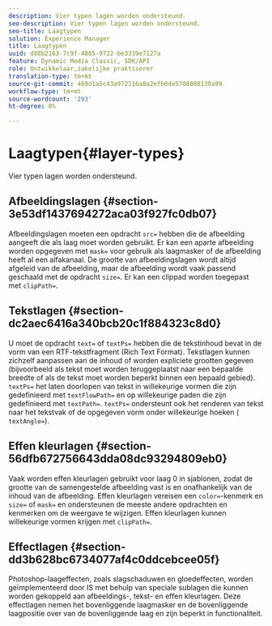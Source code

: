 ```yaml
---
description: Vier typen lagen worden ondersteund.
seo-description: Vier typen lagen worden ondersteund.
seo-title: Laagtypen
solution: Experience Manager
title: Laagtypen
uuid: d88b2163-7c9f-4885-9722-be3339e7127a
feature: Dynamic Media Classic, SDK/API
role: Ontwikkelaar,zakelijke praktiserer
translation-type: tm+mt
source-git-commit: 469d1a5c43a972116a8a2efb0de5708800130a99
workflow-type: tm+mt
source-wordcount: '293'
ht-degree: 0%

---
```



# Laagtypen{#layer-types}

Vier typen lagen worden ondersteund.

## Afbeeldingslagen {#section-3e53df1437694272aca03f927fc0db07}

Afbeeldingslagen moeten een opdracht `src=` hebben die de afbeelding aangeeft die als laag moet worden gebruikt. Er kan een aparte afbeelding worden opgegeven met `mask=` voor gebruik als laagmasker of de afbeelding heeft al een alfakanaal. De grootte van afbeeldingslagen wordt altijd afgeleid van de afbeelding, maar de afbeelding wordt vaak passend geschaald met de opdracht `size=`. Er kan een clippad worden toegepast met `clipPath=`.

## Tekstlagen {#section-dc2aec6416a340bcb20c1f884323c8d0}

U moet de opdracht `text=` of `textPs=` hebben die de tekstinhoud bevat in de vorm van een RTF-tekstfragment (Rich Text Format). Tekstlagen kunnen zichzelf aanpassen aan de inhoud of worden expliciete grootten gegeven (bijvoorbeeld als tekst moet worden teruggeplaatst naar een bepaalde breedte of als de tekst moet worden beperkt binnen een bepaald gebied). `textPs=` het laten doorlopen van tekst in willekeurige vormen die zijn gedefinieerd met  `textFlowPath=` en op willekeurige paden die zijn gedefinieerd met  `textPath=`. `textPs=` ondersteunt ook het renderen van tekst naar het tekstvak of de opgegeven vorm onder willekeurige hoeken (  `textAngle=`).

## Effen kleurlagen {#section-56dfb672756643dda08dc93294809eb0}

Vaak worden effen kleurlagen gebruikt voor laag 0 in sjablonen, zodat de grootte van de samengestelde afbeelding vast is en onafhankelijk van de inhoud van de afbeelding. Effen kleurlagen vereisen een `color=`-kenmerk en `size=` of `mask=` en ondersteunen de meeste andere opdrachten en kenmerken om de weergave te wijzigen. Effen kleurlagen kunnen willekeurige vormen krijgen met `clipPath=`.

## Effectlagen {#section-dd3b628bc6734077af4c0ddcebcee05f}

Photoshop-laageffecten, zoals slagschaduwen en gloedeffecten, worden geïmplementeerd door IS met behulp van speciale sublagen die kunnen worden gekoppeld aan afbeeldings-, tekst- en effen kleurlagen. Deze effectlagen nemen het bovenliggende laagmasker en de bovenliggende laagpositie over van de bovenliggende laag en zijn beperkt in functionaliteit.

